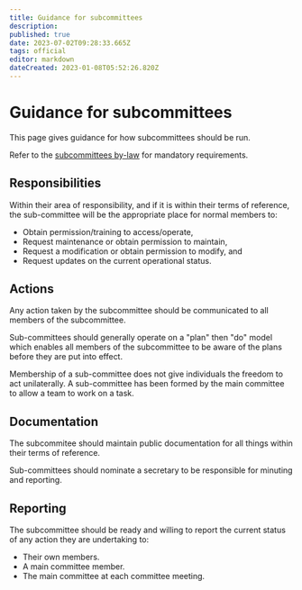 ```yaml
---
title: Guidance for subcommittees
description: 
published: true
date: 2023-07-02T09:28:33.665Z
tags: official
editor: markdown
dateCreated: 2023-01-08T05:52:26.820Z
---
```


# Guidance for subcommittees

This page gives guidance for how subcommittees should be run.

Refer to the [subcommittees by-law](/docs/policies/subcommittees) for mandatory requirements.

## Responsibilities

Within their area of responsibility, and if it is within their terms of reference, the sub-committee will be the appropriate place for normal members to:

* Obtain permission/training to access/operate,
* Request maintenance or obtain permission to maintain,
* Request a modification or obtain permission to modify, and
* Request updates on the current operational status.

## Actions

Any action taken by the subcommittee should be communicated to all members of the subcommittee.

Sub-committees should generally operate on a "plan" then "do" model which enables all members of the subcommittee to be aware of the plans before they are put into effect.

Membership of a sub-committee does not give individuals the freedom to act unilaterally. A sub-committee has been formed by the main committee to allow a team to work on a task.

## Documentation

The subcommitee should maintain public documentation for all things within their terms of reference.

Sub-committees should nominate a secretary to be responsible for minuting and reporting.

## Reporting

The subcommittee should be ready and willing to report the current status of any action they are undertaking to:

* Their own members.
* A main committee member.
* The main committee at each committee meeting.

